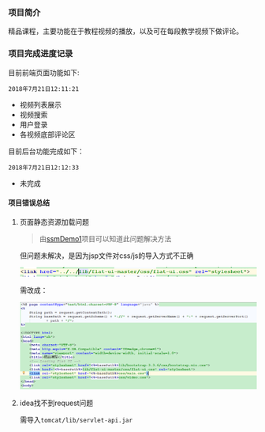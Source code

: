 ### 项目简介

精品课程，主要功能在于教程视频的播放，以及可在每段教学视频下做评论。



### 项目完成进度记录

目前前端页面功能如下:   

`2018年7月21日12:11:21`

* 视频列表展示
* 视频搜索
* 用户登录
* 各视频底部评论区

目前后台功能完成如下：

`2018年7月21日12:12:33`

* 未完成

#### 项目错误总结

1. 页面静态资源加载问题

   > 由[ssmDemo1](https://github.com/Giovani-Github/ssmDemo1)项目可以知道此问题解决方法

   但问题未解决，是因为jsp文件对css/js的导入方式不正确

   ![](https://raw.githubusercontent.com/Giovani-Github/Giovani-resource/master/markdown-resource/2018-07-21_165942.png)

   需改成：

   ![](https://raw.githubusercontent.com/Giovani-Github/Giovani-resource/master/markdown-resource/2018-07-21_170234.png)

2. idea找不到request问题

   需导入`tomcat/lib/servlet-api.jar`





